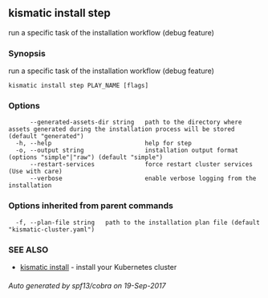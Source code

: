 ## kismatic install step

run a specific task of the installation workflow (debug feature)

### Synopsis


run a specific task of the installation workflow (debug feature)

```
kismatic install step PLAY_NAME [flags]
```

### Options

```
      --generated-assets-dir string   path to the directory where assets generated during the installation process will be stored (default "generated")
  -h, --help                          help for step
  -o, --output string                 installation output format (options "simple"|"raw") (default "simple")
      --restart-services              force restart cluster services (Use with care)
      --verbose                       enable verbose logging from the installation
```

### Options inherited from parent commands

```
  -f, --plan-file string   path to the installation plan file (default "kismatic-cluster.yaml")
```

### SEE ALSO
* [kismatic install](kismatic_install.md)	 - install your Kubernetes cluster

###### Auto generated by spf13/cobra on 19-Sep-2017
